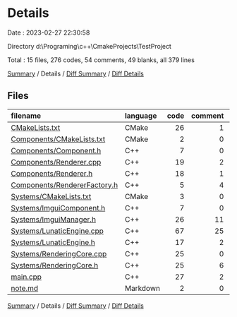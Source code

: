 # Details

Date : 2023-02-27 22:30:58

Directory d:\\Programing\\c++\\CmakeProjects\\TestProject

Total : 15 files,  276 codes, 54 comments, 49 blanks, all 379 lines

[Summary](results.md) / Details / [Diff Summary](diff.md) / [Diff Details](diff-details.md)

## Files
| filename | language | code | comment | blank | total |
| :--- | :--- | ---: | ---: | ---: | ---: |
| [CMakeLists.txt](/CMakeLists.txt) | CMake | 26 | 1 | 10 | 37 |
| [Components/CMakeLists.txt](/lunatic_engine/function/Systems/CMakeLists.txt) | CMake | 2 | 0 | 0 | 2 |
| [Components/Component.h](/lunatic_engine/function/Components/Component.h) | C++ | 7 | 0 | 0 | 7 |
| [Components/Renderer.cpp](/lunatic_engine/function/Components/Renderer.cpp) | C++ | 19 | 2 | 1 | 22 |
| [Components/Renderer.h](/lunatic_engine/function/Components/Renderer.h) | C++ | 18 | 1 | 4 | 23 |
| [Components/RendererFactory.h](/lunatic_engine/function/Components/RendererFactory.h) | C++ | 5 | 4 | 0 | 9 |
| [Systems/CMakeLists.txt](/lunatic_engine/core/CMakeLists.txt) | CMake | 3 | 0 | 0 | 3 |
| [Systems/ImguiComponent.h](/lunatic_engine/editor/ImguiComponent.h) | C++ | 7 | 0 | 0 | 7 |
| [Systems/ImguiManager.h](/lunatic_engine/editor/ImguiManager.h) | C++ | 26 | 11 | 5 | 42 |
| [Systems/LunaticEngine.cpp](/lunatic_engine/core/LunaticEngine.cpp) | C++ | 67 | 25 | 8 | 100 |
| [Systems/LunaticEngine.h](/lunatic_engine/core/LunaticEngine.h) | C++ | 17 | 2 | 5 | 24 |
| [Systems/RenderingCore.cpp](/lunatic_engine/core/RenderingCore.cpp) | C++ | 25 | 0 | 1 | 26 |
| [Systems/RenderingCore.h](/lunatic_engine/core/RenderingCore.h) | C++ | 25 | 6 | 10 | 41 |
| [main.cpp](/lunatic_engine/main.cpp) | C++ | 27 | 2 | 3 | 32 |
| [note.md](/doc/note.md) | Markdown | 2 | 0 | 2 | 4 |

[Summary](results.md) / Details / [Diff Summary](diff.md) / [Diff Details](diff-details.md)